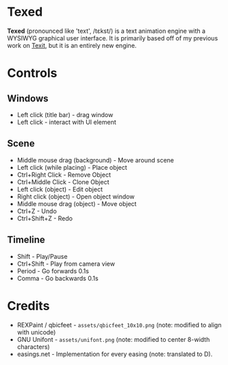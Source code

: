 # Texed
**Texed** (pronounced like 'text', /tεkst/) is a text animation engine with a WYSIWYG graphical user interface. It is primarily based off of my previous work on [Texit](https://github.com/thezipcreator/texit), but it is an entirely new engine.

# Controls
## Windows
* Left click (title bar) - drag window
* Left click - interact with UI element
## Scene
* Middle mouse drag (background) - Move around scene
* Left click (while placing) - Place object
* Ctrl+Right Click - Remove Object
* Ctrl+Middle Click - Clone Object
* Left click (object) - Edit object
* Right click (object) - Open object window
* Middle mouse drag (object) - Move object
* Ctrl+Z - Undo
* Ctrl+Shift+Z - Redo
## Timeline
* Shift - Play/Pause
* Ctrl+Shift - Play from camera view
* Period - Go forwards 0.1s
* Comma - Go backwards 0.1s

# Credits
* REXPaint / qbicfeet - `assets/qbicfeet_10x10.png` (note: modified to align with unicode)
* GNU Unifont - `assets/unifont.png` (note: modified to center 8-width characters)
* easings.net - Implementation for every easing (note: translated to D).
